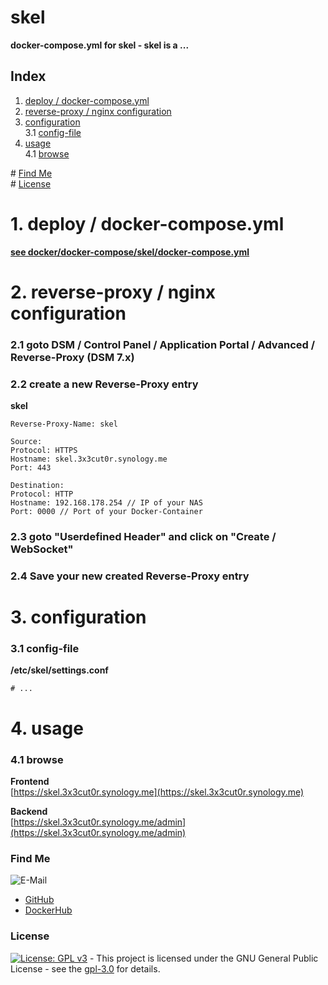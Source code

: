 # skel

**docker-compose.yml for skel - skel is a ...**  

## Index

1. [deploy / docker-compose.yml](#deploy)  
2. [reverse-proxy / nginx configuration](#reverse-proxy)  
3. [configuration](#configuration)  
  3.1 [config-file](#config-file)  
4. [usage](#usage)  
  4.1 [browse](#browse)  

\# [Find Me](#findme)  
\# [License](#license)  

# 1. deploy / docker-compose.yml <a name="deploy"></a>  
**[see docker/docker-compose/skel/docker-compose.yml](https://github.com/3x3cut0r/synology/blob/master/docker/docker-compose/skel/docker-compose.yml)**  

# 2. reverse-proxy / nginx configuration <a name="reverse-proxy"></a>  

### 2.1 goto DSM / Control Panel / Application Portal / Advanced / Reverse-Proxy (DSM 7.x)
### 2.2 create a new Reverse-Proxy entry
**skel**  
```shell
Reverse-Proxy-Name: skel

Source:
Protocol: HTTPS
Hostname: skel.3x3cut0r.synology.me
Port: 443

Destination:
Protocol: HTTP
Hostname: 192.168.178.254 // IP of your NAS
Port: 0000 // Port of your Docker-Container
```
### 2.3 goto "Userdefined Header" and click on "Create / WebSocket"
### 2.4 Save your new created Reverse-Proxy entry

# 3. configuration <a name="configuration"></a>  

### 3.1 config-file <a name="config-file"></a>  
**/etc/skel/settings.conf**  
```shell
# ...

```

# 4. usage <a name="usage"></a>  

### 4.1 browse <a name="browse"></a>  
**Frontend**  
[https://skel.3x3cut0r.synology.me](https://skel.3x3cut0r.synology.me)  

**Backend**  
[https://skel.3x3cut0r.synology.me/admin](https://skel.3x3cut0r.synology.me/admin)  

### Find Me <a name="findme"></a>

![E-Mail](https://img.shields.io/badge/E--Mail-executor55%40gmx.de-red)
* [GitHub](https://github.com/3x3cut0r)
* [DockerHub](https://hub.docker.com/u/3x3cut0r)

### License <a name="license"></a>

[![License: GPL v3](https://img.shields.io/badge/License-GPLv3-blue.svg)](https://www.gnu.org/licenses/gpl-3.0) - This project is licensed under the GNU General Public License - see the [gpl-3.0](https://www.gnu.org/licenses/gpl-3.0.en.html) for details.
